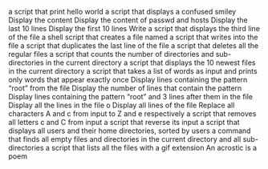 a script that print hello world
a script that displays a confused smiley
Display the content
Display the content of passwd and hosts
Display the last 10 lines
Display the first 10 lines
Write a script that displays the third line of the file
a shell script that creates a file named
a script that writes into the file
a script that duplicates the last line of the file
a script that deletes all the regular files
 a script that counts the number of directories and sub-directories in the current directory
a script that displays the 10 newest files in the current directory
a script that takes a list of words as input and prints only words that appear exactly once
Display lines containing the pattern “root” from the file
Display the number of lines that contain the pattern
Display lines containing the pattern “root” and 3 lines after them in the file
Display all the lines in the file
o Display all lines of the file
Replace all characters A and c from input to Z and e respectively
a script that removes all letters c and C from input
a script that reverse its input
a script that displays all users and their home directories, sorted by users
 a command that finds all empty files and directories in the current directory and all sub-directories
 a script that lists all the files with a gif extension
An acrostic is a poem
